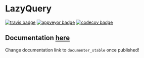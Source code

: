 # LazyQuery

[![travis badge][travis_badge]][travis_url]
[![appveyor badge][appveyor_badge]][appveyor_url]
[![codecov badge][codecov_badge]][codecov_url]

## Documentation [here][documenter_latest]

Change documentation link to `documenter_stable` once published!

[travis_badge]: https://travis-ci.org/bramtayl/LazyQuery.jl.svg?branch=master
[travis_url]: https://travis-ci.org/bramtayl/LazyQuery.jl

[appveyor_badge]: https://ci.appveyor.com/api/projects/status/github/bramtayl/LazyQuery.jl?svg=true&branch=master
[appveyor_url]: https://ci.appveyor.com/project/bramtayl/lazyquery-jl

[codecov_badge]: http://codecov.io/github/bramtayl/LazyQuery.jl/coverage.svg?branch=master
[codecov_url]: http://codecov.io/github/bramtayl/LazyQuery.jl?branch=master

[documenter_stable]: https://bramtayl.github.io/LazyQuery.jl/stable
[documenter_latest]: https://bramtayl.github.io/LazyQuery.jl/latest
